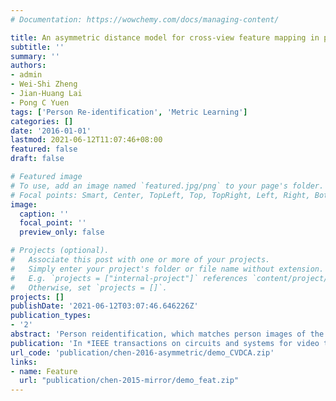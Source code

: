 ```yaml
---
# Documentation: https://wowchemy.com/docs/managing-content/

title: An asymmetric distance model for cross-view feature mapping in person reidentification
subtitle: ''
summary: ''
authors:
- admin
- Wei-Shi Zheng
- Jian-Huang Lai
- Pong C Yuen
tags: ['Person Re-identification', 'Metric Learning']
categories: []
date: '2016-01-01'
lastmod: 2021-06-12T11:07:46+08:00
featured: false
draft: false

# Featured image
# To use, add an image named `featured.jpg/png` to your page's folder.
# Focal points: Smart, Center, TopLeft, Top, TopRight, Left, Right, BottomLeft, Bottom, BottomRight.
image:
  caption: ''
  focal_point: ''
  preview_only: false

# Projects (optional).
#   Associate this post with one or more of your projects.
#   Simply enter your project's folder or file name without extension.
#   E.g. `projects = ["internal-project"]` references `content/project/deep-learning/index.md`.
#   Otherwise, set `projects = []`.
projects: []
publishDate: '2021-06-12T03:07:46.646226Z'
publication_types:
- '2'
abstract: 'Person reidentification, which matches person images of the same identity across nonoverlapping camera views, becomes an important component for cross-camera-view activity analysis. Most (if not all) person reidentification algorithms are designed based on appearance features. However, appearance features are not stable across nonoverlapping camera views under dramatic lighting change, and those algorithms assume that two cross-view images of the same person can be well represented either by exploring robust and invariant features or by learning matching distance. Such an assumption ignores the nature that images are captured under different camera views with different camera characteristics and environments, and thus, mostly there exists large discrepancy between the extracted features under different views. To solve this problem, we formulate an asymmetric distance model for learning camera-specific projections to transform the unmatched features of each view into a common space where discriminative features across view space are extracted. A cross-view consistency regularization is further introduced to model the correlation between view-specific feature transformations of different camera views, which reflects their nature relations and plays a significant role in avoiding overfitting. A kernel cross-view discriminant component analysis is also presented. Extensive experiments have been conducted to show that asymmetric distance modeling is important for person reidentification, which matches the concerns on cross-disjoint-view matching, reporting superior performance compared with related distance learning methods on six publically available data sets.'
publication: 'In *IEEE transactions on circuits and systems for video technology*'
url_code: 'publication/chen-2016-asymmetric/demo_CVDCA.zip'
links: 
- name: Feature
  url: "publication/chen-2015-mirror/demo_feat.zip"
---
```

